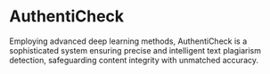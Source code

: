 # AuthentiCheck
Employing advanced deep learning methods, AuthentiCheck is a sophisticated system ensuring precise and intelligent text plagiarism detection, safeguarding content integrity with unmatched accuracy.
